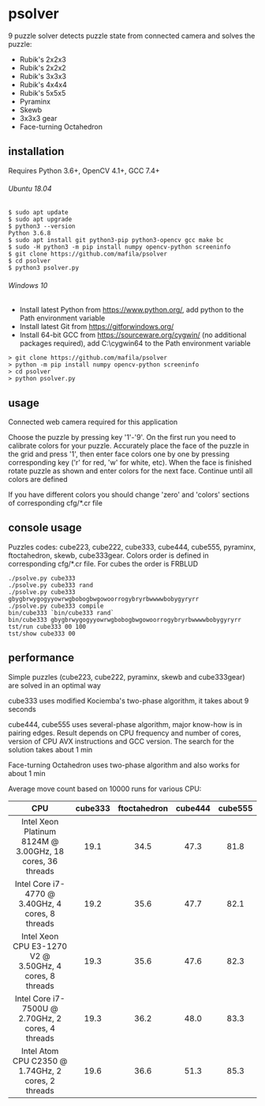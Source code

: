 # psolver
9 puzzle solver detects puzzle state from connected camera and solves the puzzle:
- Rubik's 2x2x3
- Rubik's 2x2x2
- Rubik's 3x3x3
- Rubik's 4x4x4
- Rubik's 5x5x5
- Pyraminx
- Skewb
- 3x3x3 gear
- Face-turning Octahedron

## installation
Requires Python 3.6+, OpenCV 4.1+, GCC 7.4+

###### Ubuntu 18.04
```
$ sudo apt update
$ sudo apt upgrade
$ python3 --version
Python 3.6.8
$ sudo apt install git python3-pip python3-opencv gcc make bc
$ sudo -H python3 -m pip install numpy opencv-python screeninfo
$ git clone https://github.com/mafila/psolver
$ cd psolver
$ python3 psolver.py
```

###### Windows 10
- Install latest Python from https://www.python.org/, add python to the Path environment variable
- Install latest Git from https://gitforwindows.org/
- Install 64-bit GCC from https://sourceware.org/cygwin/ (no additional packages required), add C:\cygwin64 to the Path environment variable
```
> git clone https://github.com/mafila/psolver
> python -m pip install numpy opencv-python screeninfo
> cd psolver
> python psolver.py
```

## usage
Connected web camera required for this application

Choose the puzzle by pressing key '1'-'9'.
On the first run you need to calibrate colors for your puzzle.
Accurately place the face of the puzzle in the grid and press '1', then enter face colors one by one
by pressing corresponding key ('r' for red, 'w' for white, etc).
When the face is finished rotate puzzle as shown and enter colors for the next face.
Continue until all colors are defined

If you have different colors you should change 'zero' and 'colors' sections of corresponding cfg/\*.cr file

## console usage
Puzzles codes: cube223, cube222, cube333, cube444, cube555, pyraminx, ftoctahedron, skewb, cube333gear.
Colors order is defined in corresponding cfg/\*.cr file. For cubes the order is FRBLUD
```
./psolve.py cube333
./psolve.py cube333 rand
./psolve.py cube333 gbygbrwygogyyowrwgbobogbwgowoorrogybryrbwwwwbobygyryrr
./psolve.py cube333 compile
bin/cube333 `bin/cube333 rand`
bin/cube333 gbygbrwygogyyowrwgbobogbwgowoorrogybryrbwwwwbobygyryrr
tst/run cube333 00 100
tst/show cube333 00
```

## performance
Simple puzzles (cube223, cube222, pyraminx, skewb and cube333gear) are solved in an optimal way

cube333 uses modified Kociemba's two-phase algorithm, it takes about 9 seconds

cube444, cube555 uses several-phase algorithm, major know-how is in pairing edges.
Result depends on CPU frequency and number of cores, version of CPU AVX instructions and GCC version.
The search for the solution takes about 1 min

Face-turning Octahedron uses two-phase algorithm and also works for about 1 min

Average move count based on 10000 runs for various CPU:

|CPU|cube333|ftoctahedron|cube444|cube555|
|:---:|:---:|:---:|:---:|:---:|
|Intel Xeon Platinum 8124M @ 3.00GHz, 18 cores, 36 threads	|19.1|34.5|47.3|81.8|
|Intel Core i7-4770 @ 3.40GHz, 4 cores, 8 threads			|19.2|35.6|47.7|82.1|
|Intel Xeon CPU E3-1270 V2 @ 3.50GHz, 4 cores, 8 threads	|19.3|35.6|47.6|82.3|
|Intel Core i7-7500U @ 2.70GHz, 2 cores, 4 threads			|19.3|36.2|48.0|83.3|
|Intel Atom CPU  C2350  @ 1.74GHz, 2 cores, 2 threads		|19.6|36.6|51.3|85.3|
